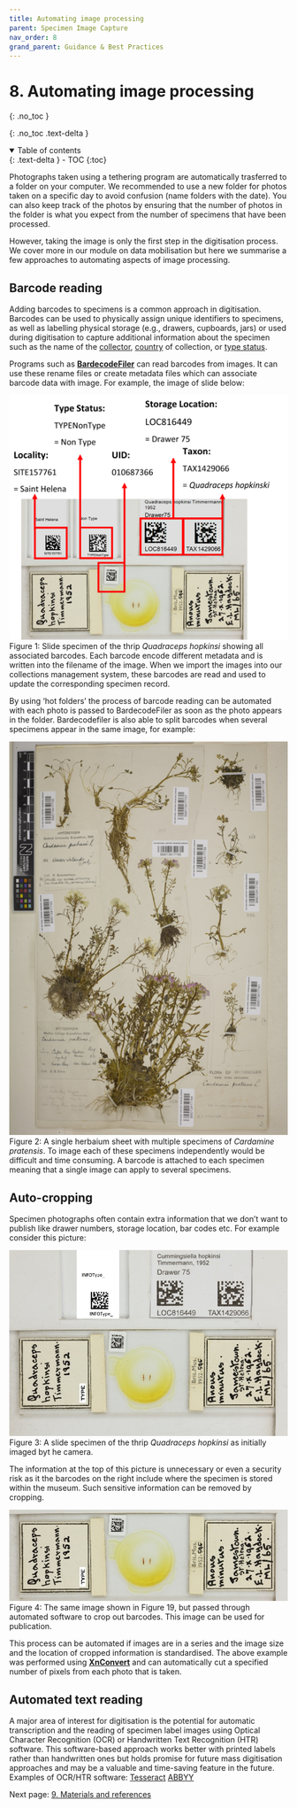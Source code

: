 ```yaml
---
title: Automating image processing
parent: Specimen Image Capture
nav_order: 8
grand_parent: Guidance & Best Practices
---
```


# 8. Automating image processing
{: .no_toc }

  {: .no_toc .text-delta }
<details open markdown="block">
  <summary>
    Table of contents
  </summary>
  {: .text-delta }
- TOC
{:toc}
</details>

Photographs taken using a tethering program are automatically trasferred to a folder on your computer. We recommended to use a new folder for photos taken on a specific day to avoid confusion (name folders with the date). You can also keep track of the photos by ensuring that the number of photos in the folder is what you expect from the number of specimens that have been processed.

However, taking the image is only the first step in the digitisation process. We cover more in our module on data mobilisation but here we summarise a few approaches to automating aspects of image processing.

## Barcode reading
Adding barcodes to specimens is a common approach in digitisation. Barcodes can be used to physically assign unique identifiers to specimens, as well as labelling physical storage (e.g., drawers, cupboards, jars) or used during digitisation to capture additional information about the specimen such as the name of the [collector](https://dwc.tdwg.org/list/#dwc_recordedBy), [country](http://rs.tdwg.org/dwc/terms/country) of collection, or [type status](http://rs.tdwg.org/dwc/terms/typeStatus).

Programs such as [**BardecodeFiler**](https://www.bardecode.com/en1/app/bardecodefiler/) can read barcodes from images. It can use these rename files or create metadata files which can associate barcode data with image. For example, the image of slide below:

![annotated barcode image](/images/Photography/annotated_barcode_image.png?raw=true)
Figure 1: Slide specimen of the thrip *Quadraceps hopkinsi* showing all associated barcodes. Each barcode encode different metadata and is written into the filename of the image. When we import the images into our collections management system, these barcodes are read and used to update the corresponding specimen record. 

By using ‘hot folders’ the process of barcode reading can be automated with each photo is passed to BardecodeFiler as soon as the photo appears in the folder. Bardecodefiler is also able to split barcodes when several specimens appear in the same image, for example:

![sheet with many barcodes](/images/Photography/many_barcode_herbarium_example.png?raw=true)
Figure 2: A single herbaium sheet with multiple specimens of *Cardamine pratensis*. To image each of these specimens independently would be difficult and time consuming. A barcode is attached to each specimen meaning that a single image can apply to several specimens.

## Auto-cropping
Specimen photographs often contain extra information that we don’t want to publish like drawer numbers, storage location, bar codes etc. For example consider this picture:

![pre cropped slide](/images/Photography/pre-cropped_slide.png?raw=true)
Figure 3: A slide specimen of the thrip *Quadraceps hopkinsi* as initially imaged byt he camera.

The information at the top of this picture is unnecessary or even a security risk as it the barcodes on the right include where the specimen is stored within the museum. Such sensitive information can be removed by cropping.

![slide post cropping](/images/Photography/cropped_slide.png?raw=true)
Figure 4: The same image shown in Figure 19, but passed through automated software to crop out barcodes. This image can be used for publication.

This process can be automated if images are in a series and the image size and the location of cropped information is standardised. The above example was performed using [**XnConvert**](https://www.xnview.com/en/xnconvert/) and can automatically cut a specified number of pixels from each photo that is taken.

## Automated text reading
A major area of interest for digitisation is the potential for automatic transcription and the reading of specimen label images using Optical Character Recognition (OCR) or Handwritten Text Recognition (HTR) software. This software-based approach works better with printed labels rather than handwritten ones but holds promise for future mass digitisation approaches and may be a valuable and time-saving feature in the future.
Examples of OCR/HTR software:
[Tesseract](https://github.com/tesseract-ocr/tesseract) 
[ABBYY](https://pdf.abbyy.com/learning-center/what-is-ocr/)

Next page: [9. Materials and references](https://dissco.github.io/SpecimenImageCapture/conclusion_and_materials.html)
